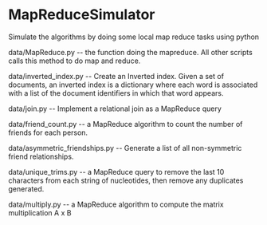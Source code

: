 MapReduceSimulator
==================

Simulate the algorithms by doing some local map reduce tasks using python

data/MapReduce.py -- the function doing the mapreduce. All other scripts calls this method to do map and reduce.

data/inverted_index.py -- Create an Inverted index. Given a set of documents, an inverted index is a dictionary where each word is associated with a list of the document identifiers in which that word appears.

data/join.py -- Implement a relational join as a MapReduce query

data/friend_count.py -- a MapReduce algorithm to count the number of friends for each person.

data/asymmetric_friendships.py -- Generate a list of all non-symmetric friend relationships.

data/unique_trims.py -- a MapReduce query to remove the last 10 characters from each string of nucleotides, then remove any duplicates generated.

data/multiply.py -- a MapReduce algorithm to compute the matrix multiplication A x B

